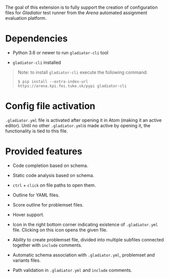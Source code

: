 The goal of this extension is to fully support the creation of configuration files for *Gladiator* test runner from the *Arena* automated assignment evaluation platform.

# Dependencies

- Python 3.6 or newer to run `gladiator-cli` tool

-  `gladiator-cli` installed

> Note: to install `gladiator-cli` execute the following command:
>
> ```
> $ pip install --extra-index-url https://arena.kpi.fei.tuke.sk/pypi gladiator-cli
> ```

# Config file activation

`.gladiator.yml` file is activated after opening it in Atom (making it an active editor). Until no other `.gladiator.yml`is made active by opening it, the functionality is tied to this file.

# Provided features

- Code completion based on schema.

- Static code analysis based on schema.

-  `ctrl` + `click` on file paths to open them.

- Outline for YAML files.

- Score outline for problemset files.

- Hover support.

- Icon in the right bottom corner indicating existence of `.gladiator.yml` file. Clicking on this icon opens the given file.

- Ability to create problemset file, divided into multiple subfiles connected together with `include` comments.

- Automatic schema association with `.gladiator.yml`, problemset and variants files.

- Path validation in `.gladiator.yml` and `include` comments.